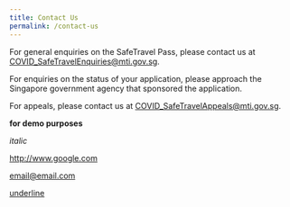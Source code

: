 ```yaml
---
title: Contact Us
permalink: /contact-us
---
```


For general enquiries on the SafeTravel Pass, please contact us at <COVID_SafeTravelEnquiries@mti.gov.sg>.

For enquiries on the status of your application, please approach the Singapore government agency that sponsored the application.

For appeals, please contact us at <COVID_SafeTravelAppeals@mti.gov.sg>.

**for demo purposes**

*italic*

<http://www.google.com>

<email@email.com>

<u>underline</u>
